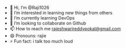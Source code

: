 - 👋 Hi, I’m @Raji1026
- 👀 I’m interested in learning new things from others 
- 🌱 I’m currently learning DevOps
- 💞️ I’m looking to collaborate on Github
- 📫 How to reach me rajeshwarireddypokal@gmail.com
- 😄 Pronouns: rajie
- ⚡ Fun fact: i talk too much loud 

<!---
Raji1026/Raji1026 is a ✨ special ✨ repository because its `README.md` (this file) appears on your GitHub profile.
You can click the Preview link to take a look at your changes.
--->

